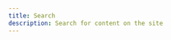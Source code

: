 ```yaml
---
title: Search
description: Search for content on the site
---
```


<script async src="https://cse.google.com/cse.js?cx=041dbefb773ad448f">
</script>
<div class="gcse-search"></div>